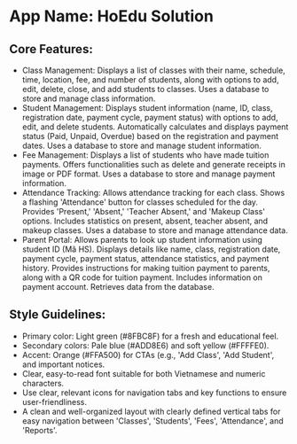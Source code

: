 # **App Name**: HoEdu Solution

## Core Features:

- Class Management: Displays a list of classes with their name, schedule, time, location, fee, and number of students, along with options to add, edit, delete, close, and add students to classes. Uses a database to store and manage class information.
- Student Management: Displays student information (name, ID, class, registration date, payment cycle, payment status) with options to add, edit, and delete students. Automatically calculates and displays payment status (Paid, Unpaid, Overdue) based on the registration and payment dates. Uses a database to store and manage student information.
- Fee Management: Displays a list of students who have made tuition payments. Offers functionalities such as delete and generate receipts in image or PDF format. Uses a database to store and manage payment information.
- Attendance Tracking: Allows attendance tracking for each class. Shows a flashing 'Attendance' button for classes scheduled for the day. Provides 'Present,' 'Absent,' 'Teacher Absent,' and 'Makeup Class' options. Includes statistics on present, absent, teacher absent, and makeup classes. Uses a database to store and manage attendance data.
- Parent Portal: Allows parents to look up student information using student ID (Mã HS). Displays details like name, class, registration date, payment cycle, payment status, attendance statistics, and payment history. Provides instructions for making tuition payment to parents, along with a QR code for tuition payment. Includes information on payment account. Retrieves data from the database.

## Style Guidelines:

- Primary color: Light green (#8FBC8F) for a fresh and educational feel.
- Secondary colors: Pale blue (#ADD8E6) and soft yellow (#FFFFE0).
- Accent: Orange (#FFA500) for CTAs (e.g., 'Add Class', 'Add Student', and important notices.
- Clear, easy-to-read font suitable for both Vietnamese and numeric characters.
- Use clear, relevant icons for navigation tabs and key functions to ensure user-friendliness.
- A clean and well-organized layout with clearly defined vertical tabs for easy navigation between 'Classes', 'Students', 'Fees', 'Attendance', and 'Reports'.